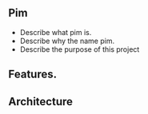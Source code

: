 ## Pim

- Describe what pim is.
- Describe why the name pim.
- Describe the purpose of this project

## Features.

## Architecture
